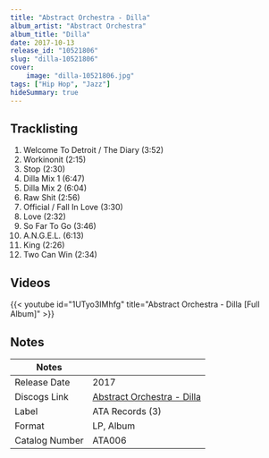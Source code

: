 ```yaml
---
title: "Abstract Orchestra - Dilla"
album_artist: "Abstract Orchestra"
album_title: "Dilla"
date: 2017-10-13
release_id: "10521806"
slug: "dilla-10521806"
cover:
    image: "dilla-10521806.jpg"
tags: ["Hip Hop", "Jazz"]
hideSummary: true
---
```


## Tracklisting
1. Welcome To Detroit / The Diary (3:52)
2. Workinonit (2:15)
3. Stop (2:30)
4. Dilla Mix 1 (6:47)
5. Dilla Mix 2 (6:04)
6. Raw Shit (2:56)
7. Official / Fall In Love (3:30)
8. Love (2:32)
9. So Far To Go (3:46)
10. A.N.G.E.L. (6:13)
11. King (2:26)
12. Two Can Win (2:34)

## Videos
{{< youtube id="1UTyo3IMhfg" title="Abstract Orchestra - Dilla [Full Album]" >}}

## Notes

| Notes          |             |
| ---------------| ----------- |
| Release Date   | 2017 |
| Discogs Link   | [Abstract Orchestra - Dilla](https://www.discogs.com/release/10521806) |
| Label          | ATA Records (3) |
| Format         | LP, Album |
| Catalog Number | ATA006 |

